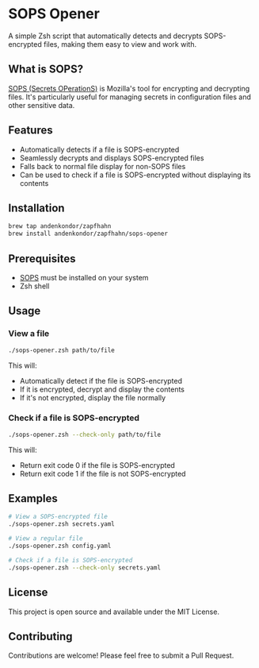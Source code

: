 # SOPS Opener

A simple Zsh script that automatically detects and decrypts SOPS-encrypted files, making them easy to view and work with.

## What is SOPS?

[SOPS (Secrets OPerationS)](https://github.com/mozilla/sops) is Mozilla's tool for encrypting and decrypting files. It's particularly useful for managing secrets in configuration files and other sensitive data.

## Features

- Automatically detects if a file is SOPS-encrypted
- Seamlessly decrypts and displays SOPS-encrypted files
- Falls back to normal file display for non-SOPS files
- Can be used to check if a file is SOPS-encrypted without displaying its contents

## Installation

```bash
brew tap andenkondor/zapfhahn
brew install andenkondor/zapfhahn/sops-opener
```

## Prerequisites

- [SOPS](https://github.com/mozilla/sops) must be installed on your system
- Zsh shell

## Usage

### View a file

```bash
./sops-opener.zsh path/to/file
```

This will:
- Automatically detect if the file is SOPS-encrypted
- If it is encrypted, decrypt and display the contents
- If it's not encrypted, display the file normally

### Check if a file is SOPS-encrypted

```bash
./sops-opener.zsh --check-only path/to/file
```

This will:
- Return exit code 0 if the file is SOPS-encrypted
- Return exit code 1 if the file is not SOPS-encrypted

## Examples

```bash
# View a SOPS-encrypted file
./sops-opener.zsh secrets.yaml

# View a regular file
./sops-opener.zsh config.yaml

# Check if a file is SOPS-encrypted
./sops-opener.zsh --check-only secrets.yaml
```

## License

This project is open source and available under the MIT License.

## Contributing

Contributions are welcome! Please feel free to submit a Pull Request. 
